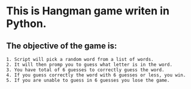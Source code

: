 #   This is Hangman game writen in Python.
##  The objective of the game is:
    1. Script will pick a random word from a list of words.
    2. It will then promp you to guess what letter is in the word. 
    3. You have total of 6 guesses to correctly guess the word. 
    4. If you guess correctly the word with 6 guesses or less, you win.
    5. If you are unable to guess in 6 guesses you lose the game. 